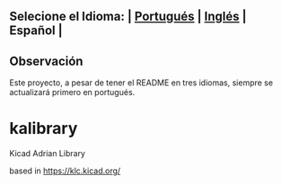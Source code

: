 ## Selecione el Idioma: | [Portugués](README.md) | [Inglés](README_en.md)  | Español |

## Observación
Este proyecto, a pesar de tener el README en tres idiomas, siempre se actualizará primero en portugués.

# kalibrary
Kicad Adrian Library

based in https://klc.kicad.org/